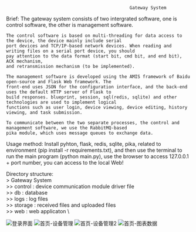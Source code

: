                                                    Gateway System

Brief:
    The gateway system consists of two intergrated software, one is control software, the other is management software.

    The control software is based on multi-threading for data access to the device, the device mainly include serial
    port devices and TCP/IP-based network devices. When reading and writing files on a serial port device, you should
    pay attention to the data format (start bit, cmd bit, and end bit), ACK mechanism,
    and retransmission mechanism (to be implemented).

    The management software is developed using the AMIS framework of Baidu open-source and Flask Web framework. The
    front-end uses JSON for the configuration interface, and the back-end uses the default HTTP server of Flask to
    build responses. blueprint, session, sql(redis, sqlite) and other technologies are used to implement logical
    functions such as user login, device viewing, device editing, history viewing, and task submission.

    To communicate between the two separate processes, the control and management software, we use the RabbitMQ-based
    pika module, which uses message queues to exchange data.

Usage method:
    Install pyhton, flask, redis, sqlite, pika, related to environment (pip install -r requirements.txt), and then
    use the terminal to run the main program (python main.py), use the browser to access 127.0.0.1 + port number,
    you can access to the local Web!

Directory structure:                                      \
    > Gateway System                                      \
    >> control  : device communication module driver file \
    >> db       : database                                \
    >> logs     : log files                               \
    >> storage  : received files and uploaded files       \
    >> web      : web applicaton                          \

![登录界面](https://user-images.githubusercontent.com/49876032/221079815-56105437-96dd-438b-af9a-f8976a88845f.png)
![首页-设备管理](https://user-images.githubusercontent.com/49876032/221079991-d540db54-d292-4b63-830e-0c300b10fccb.png)
![首页-设备管理2](https://user-images.githubusercontent.com/49876032/221080008-5112f2d2-e018-4379-98cb-62d93d12949d.png)
![首页-图表数据](https://user-images.githubusercontent.com/49876032/221080014-56d1ed2f-88ae-44f6-b160-04e4af30fb9f.png)
